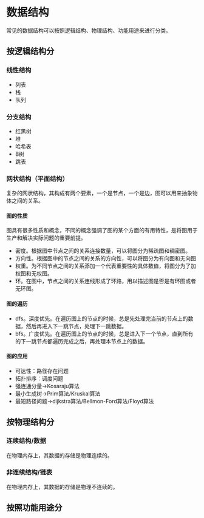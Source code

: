 # 数据结构
常见的数据结构可以按照逻辑结构、物理结构、功能用途来进行分类。

## 按逻辑结构分
### 线性结构
+ 列表
+ 栈
+ 队列
  
### 分支结构
+ 红黑树
+ 堆
+ 哈希表
+ B树
+ 跳表

### 网状结构（平面结构）
复杂的网状结构，其构成有两个要素，一个是节点，一个是边，图可以用来抽象物体之间的关系。
#### 图的性质
图具有很多性质和概念，不同的概念强调了图的某个方面的有用特性，是将图用于生产和解决实际问题的重要前提。
+ 密度。根据图中节点之间的关系连接数量，可以将图分为稀疏图和稠密图。
+ 方向性。根据图中的节点之间的关系的方向性，可以将图分为有向图和无向图
+ 权重。为不同节点之间的关系添加一个代表重要性的具体数值，将图分为了加权图和无权图。
+ 环。在图中，节点之间的关系连线形成了环路，用以描述图是否是有环图或者无环图。

#### 图的遍历
+ dfs。深度优先。在遍历图上的节点的时候，总是先处理完当前的节点上的数据，然后再进入下一跳节点，处理下一跳数据。
+ bfs。广度优先。在遍历图上的节点的时候，总是进入下一个节点，直到所有的下一跳节点都遍历完成之后，再处理本节点上的数据。

#### 图的应用
+ 可达性：路径存在问题
+ 拓扑排序：调度问题
+ 强连通分量->Kosaraju算法
+ 最小生成树->Prim算法/Kruskal算法
+ 最短路径问题->dijkstra算法/Bellmon-Ford算法/Floyd算法

## 按物理结构分
### 连续结构/数据
在物理内存上，其数据的存储是物理连续的。
### 非连续结构/链表
在物理内存上，其数据的存储是物理不连续的。

## 按照功能用途分
